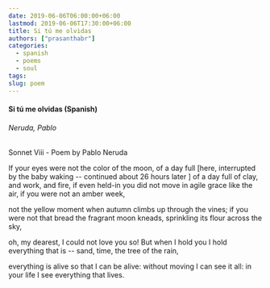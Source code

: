 ```yaml
---
date: 2019-06-06T06:00:00+06:00
lastmod: 2019-06-06T17:30:00+06:00
title: Si tú me olvidas
authors: ["prasanthabr"]
categories:
  - spanish
  - poems
  - soul
tags:
slug: poem
---
```


#### Si tú me olvidas (Spanish)
###### Neruda, Pablo


Sonnet Viii - Poem by Pablo Neruda

If your eyes were not the color of the moon,
of a day full [here, interrupted by the baby waking -- continued about 26
hours later ]
of a day full of clay, and work, and fire,
if even held-in you did not move in agile grace like the air,
if you were not an amber week,

not the yellow moment
when autumn climbs up through the vines;
if you were not that bread the fragrant moon
kneads, sprinkling its flour across the sky,

oh, my dearest, I could not love you so!
But when I hold you I hold everything that is --
sand, time, the tree of the rain,

everything is alive so that I can be alive:
without moving I can see it all:
in your life I see everything that lives. 